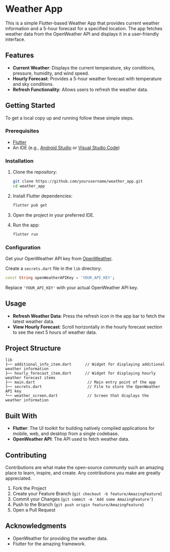 # Weather App

This is a simple Flutter-based Weather App that provides current weather information and a 5-hour forecast for a specified location. The app fetches weather data from the OpenWeather API and displays it in a user-friendly interface.

## Features

- **Current Weather**: Displays the current temperature, sky conditions, pressure, humidity, and wind speed.
- **Hourly Forecast**: Provides a 5-hour weather forecast with temperature and sky conditions.
- **Refresh Functionality**: Allows users to refresh the weather data.

## Getting Started

To get a local copy up and running follow these simple steps.

### Prerequisites

- [Flutter](https://flutter.dev/docs/get-started/install)
- An IDE (e.g., [Android Studio](https://developer.android.com/studio) or [Visual Studio Code](https://code.visualstudio.com/))

### Installation

1. Clone the repository:

   ```sh
   git clone https://github.com/yourusername/weather_app.git
   cd weather_app

2. Install Flutter dependencies:

   ```sh
   flutter pub get
   ```

3. Open the project in your preferred IDE.

4. Run the app:

   ```sh
   flutter run
   ```

### Configuration

Get your OpenWeather API key from [OpenWeather](https://openweathermap.org/api).

Create a `secrets.dart` file in the `lib` directory:

```dart
const String openWeatherAPIKey = 'YOUR_API_KEY';
```

Replace `'YOUR_API_KEY'` with your actual OpenWeather API key.

## Usage

- **Refresh Weather Data**: Press the refresh icon in the app bar to fetch the latest weather data.
- **View Hourly Forecast**: Scroll horizontally in the hourly forecast section to see the next 5 hours of weather data.

## Project Structure

```
lib
├── additional_info_item.dart      // Widget for displaying additional weather information
├── hourly_forecast_item.dart      // Widget for displaying hourly weather forecast items
├── main.dart                       // Main entry point of the app
├── secrets.dart                    // File to store the OpenWeather API key
└── weather_screen.dart             // Screen that displays the weather information
```

## Built With

- **Flutter**: The UI toolkit for building natively compiled applications for mobile, web, and desktop from a single codebase.
- **OpenWeather API**: The API used to fetch weather data.

## Contributing

Contributions are what make the open-source community such an amazing place to learn, inspire, and create. Any contributions you make are greatly appreciated.

1. Fork the Project
2. Create your Feature Branch (`git checkout -b feature/AmazingFeature`)
3. Commit your Changes (`git commit -m 'Add some AmazingFeature'`)
4. Push to the Branch (`git push origin feature/AmazingFeature`)
5. Open a Pull Request


## Acknowledgments

- OpenWeather for providing the weather data.
- Flutter for the amazing framework.
